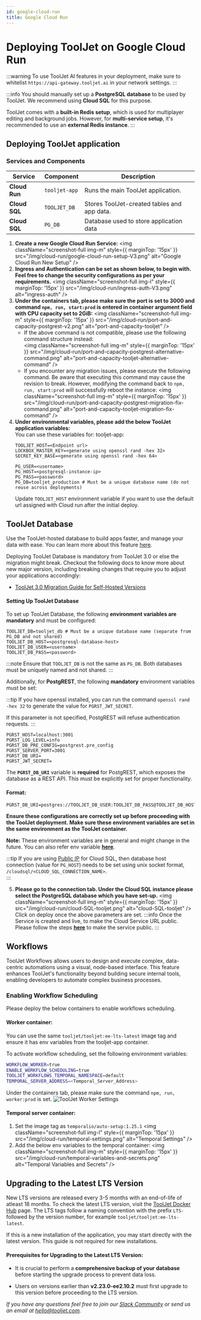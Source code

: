 ```yaml
---
id: google-cloud-run
title: Google Cloud Run
---
```


# Deploying ToolJet on Google Cloud Run

:::warning
To use ToolJet AI features in your deployment, make sure to whitelist `https://api-gateway.tooljet.ai` in your network settings.
:::

:::info
You should manually set up a **PostgreSQL database** to be used by ToolJet. We recommend using **Cloud SQL** for this purpose.

ToolJet comes with a **built-in Redis setup**, which is used for multiplayer editing and background jobs. However, for **multi-service setup**, it's recommended to use an **external Redis instance**.
:::

<!-- Follow the steps below to deploy ToolJet on Cloud run with `gcloud` CLI. -->

## Deploying ToolJet application

### Services and Components

| Service       | Component     | Description                                 |
| ------------- | ------------- | ------------------------------------------- |
| **Cloud Run** | `tooljet-app` | Runs the main ToolJet application.          |
| **Cloud SQL** | `TOOLJET_DB`  | Stores ToolJet-created tables and app data. |
| **Cloud SQL** | `PG_DB`       | Database used to store application data     |

1. **Create a new Google Cloud Run Service:**
    <img className="screenshot-full img-m" style={{ marginTop: '15px' }} src="/img/cloud-run/google-cloud-run-setup-V3.png" alt="Google Cloud Run New Setup" />
2. **Ingress and Authentication can be set as shown below, to begin with. Feel free to change the security configurations as per your requirements.**
    <img className="screenshot-full img-l" style={{ marginTop: '15px' }} src="/img/cloud-run/ingress-auth-V3.png" alt="ingress-auth" />
3. **Under the containers tab, please make sure the port is set to 3000 and command `npm, run, start:prod` is entered in container argument field with CPU capacity set to 2GiB:**
    <img className="screenshot-full img-m" style={{ marginTop: '15px' }} src="/img/cloud-run/port-and-capacity-postgrest-v2.png" alt="port-and-capacity-tooljet" />
    - If the above command is not compatible, please use the following command structure instead: <br/>
      <img className="screenshot-full img-m" style={{ marginTop: '15px' }} src="/img/cloud-run/port-and-capacity-postgrest-alternative-command.png" alt="port-and-capacity-tooljet-alternative-command" />
    - If you encounter any migration issues, please execute the following command. Be aware that executing this command may cause the revision to break. However, modifying the command back to `npm, run, start:prod` will successfully reboot the instance:
      <img className="screenshot-full img-m" style={{ marginTop: '15px' }} src="/img/cloud-run/port-and-capacity-postgrest-migration-fix-command.png" alt="port-and-capacity-tooljet-migration-fix-command" />
4. **Under environmental variables, please add the below ToolJet application variables:** <br/>
    You can use these variables for: tooljet-app:
    ```env
    TOOLJET_HOST=<Endpoint url>
    LOCKBOX_MASTER_KEY=<generate using openssl rand -hex 32>
    SECRET_KEY_BASE=<generate using openssl rand -hex 64>

    PG_USER=<username>
    PG_HOST=<postgresql-instance-ip>
    PG_PASS=<password>
    PG_DB=tooljet_production # Must be a unique database name (do not reuse across deployments)
    ```
    Update `TOOLJET_HOST` environment variable if you want to use the default url assigned with Cloud run after the initial deploy.

## ToolJet Database

Use the ToolJet-hosted database to build apps faster, and manage your data with ease. You can learn more about this feature [here](/docs/tooljet-db/tooljet-database).

Deploying ToolJet Database is mandatory from ToolJet 3.0 or else the migration might break. Checkout the following docs to know more about new major version, including breaking changes that require you to adjust your applications accordingly:

- [ToolJet 3.0 Migration Guide for Self-Hosted Versions](./upgrade-to-v3.md)

#### Setting Up ToolJet Database

To set up ToolJet Database, the following **environment variables are mandatory** and must be configured:

```env
TOOLJET_DB=tooljet_db # Must be a unique database name (separate from PG_DB and not shared)
TOOLJET_DB_HOST=<postgresql-database-host>
TOOLJET_DB_USER=<username>
TOOLJET_DB_PASS=<password>
```

:::note
Ensure that `TOOLJET_DB` is not the same as `PG_DB`. Both databases must be uniquely named and not shared.
:::

Additionally, for **PostgREST**, the following **mandatory** environment variables must be set:

:::tip
If you have openssl installed, you can run the
command `openssl rand -hex 32` to generate the value for `PGRST_JWT_SECRET`.

If this parameter is not specified, PostgREST will refuse authentication requests.
:::

```env
PGRST_HOST=localhost:3001
PGRST_LOG_LEVEL=info
PGRST_DB_PRE_CONFIG=postgrest.pre_config
PGRST_SERVER_PORT=3001
PGRST_DB_URI=
PGRST_JWT_SECRET=
```

The **`PGRST_DB_URI`** variable is **required** for PostgREST, which exposes the database as a REST API. This must be explicitly set for proper functionality.

#### Format:

```env
PGRST_DB_URI=postgres://TOOLJET_DB_USER:TOOLJET_DB_PASS@TOOLJET_DB_HOST:5432/TOOLJET_DB
```

**Ensure these configurations are correctly set up before proceeding with the ToolJet deployment. Make sure these environment variables are set in the same environment as the ToolJet container.**

**Note:** These environment variables are in general and might change in the future. You can also refer env variable [**here**](/docs/setup/env-vars).

:::tip
If you are using [Public IP](https://cloud.google.com/sql/docs/postgres/connect-run) for Cloud SQL, then database host connection (value for `PG_HOST`) needs to be set using unix socket format, `/cloudsql/<CLOUD_SQL_CONNECTION_NAME>`.  
:::

5. **Please go to the connection tab. Under the Cloud SQL instance please select the PostgreSQL database which you have set-up.**
    <img className="screenshot-full img-m" style={{ marginTop: '15px' }} src="/img/cloud-run/cloud-SQL-tooljet.png" alt="cloud-SQL-tooljet" /> <br/>
    Click on deploy once the above parameters are set.
    :::info
    Once the Service is created and live, to make the  Cloud Service URL public. Please follow the steps [**here**](https://cloud.google.com/run/docs/securing/managing-access) to make the service public.
    :::

## Workflows

ToolJet Workflows allows users to design and execute complex, data-centric automations using a visual, node-based interface. This feature enhances ToolJet's functionality beyond building secure internal tools, enabling developers to automate complex business processes.

### Enabling Workflow Scheduling

Please deploy the below containers to enable workflows scheduling.

#### Worker container:

You can use the same `tooljet/tooljet:ee-lts-latest` image tag and ensure it has env variables from the tooljet-app container.

To activate workflow scheduling, set the following environment variables:

```bash
WORKFLOW_WORKER=true
ENABLE_WORKFLOW_SCHEDULING=true
TOOLJET_WORKFLOWS_TEMPORAL_NAMESPACE=default
TEMPORAL_SERVER_ADDRESS=<Temporal_Server_Address>
```

Under the containers tab, please make sure the command `npm, run, worker:prod` is set.
<img className="screenshot-full img-m" src="/img/cloud-run/tooljet-worker-settings.png" alt="ToolJet Worker Settings" />

#### Temporal server container:

1. Set the image tag as `temporalio/auto-setup:1.25.1`
    <img className="screenshot-full img-l" style={{ marginTop: '15px' }} src="/img/cloud-run/temporal-settings.png" alt="Temporal Settings" />
2. Add the below env variables to the temporal container:
    <img className="screenshot-full img-m" style={{ marginTop: '15px' }} src="/img/cloud-run/temporal-variables-and-secrets.png" alt="Temporal Variables and Secrets" />

## Upgrading to the Latest LTS Version

New LTS versions are released every 3-5 months with an end-of-life of atleast 18 months. To check the latest LTS version, visit the [ToolJet Docker Hub](https://hub.docker.com/r/tooljet/tooljet/tags) page. The LTS tags follow a naming convention with the prefix `LTS-` followed by the version number, for example `tooljet/tooljet:ee-lts-latest`.

If this is a new installation of the application, you may start directly with the latest version. This guide is not required for new installations.

#### Prerequisites for Upgrading to the Latest LTS Version:

- It is crucial to perform a **comprehensive backup of your database** before starting the upgrade process to prevent data loss.

- Users on versions earlier than **v2.23.0-ee2.10.2** must first upgrade to this version before proceeding to the LTS version.

_If you have any questions feel free to join our [Slack Community](https://join.slack.com/t/tooljet/shared_invite/zt-2rk4w42t0-ZV_KJcWU9VL1BBEjnSHLCA) or send us an email at hello@tooljet.com._

